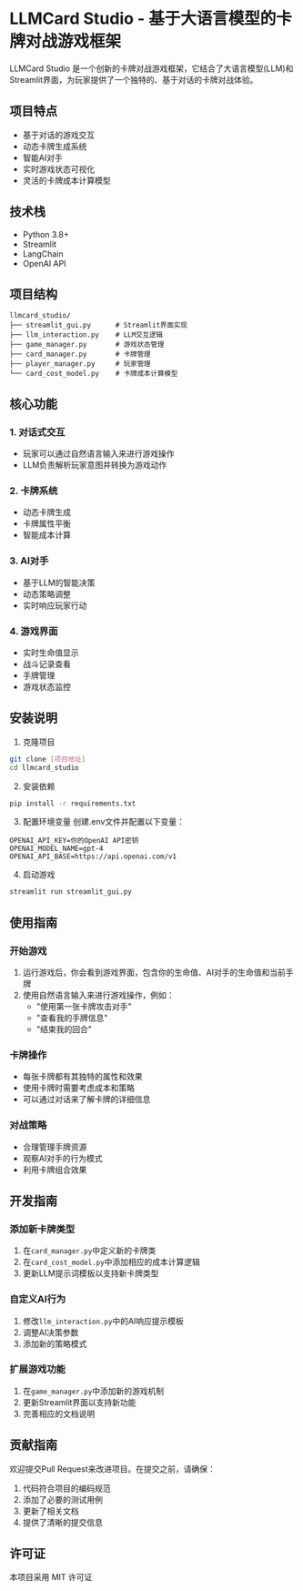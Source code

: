 # LLMCard Studio - 基于大语言模型的卡牌对战游戏框架

LLMCard Studio 是一个创新的卡牌对战游戏框架，它结合了大语言模型(LLM)和Streamlit界面，为玩家提供了一个独特的、基于对话的卡牌对战体验。

## 项目特点

- 基于对话的游戏交互
- 动态卡牌生成系统
- 智能AI对手
- 实时游戏状态可视化
- 灵活的卡牌成本计算模型

## 技术栈

- Python 3.8+
- Streamlit
- LangChain
- OpenAI API

## 项目结构

```
llmcard_studio/
├── streamlit_gui.py      # Streamlit界面实现
├── llm_interaction.py    # LLM交互逻辑
├── game_manager.py       # 游戏状态管理
├── card_manager.py       # 卡牌管理
├── player_manager.py     # 玩家管理
└── card_cost_model.py    # 卡牌成本计算模型
```

## 核心功能

### 1. 对话式交互
- 玩家可以通过自然语言输入来进行游戏操作
- LLM负责解析玩家意图并转换为游戏动作

### 2. 卡牌系统
- 动态卡牌生成
- 卡牌属性平衡
- 智能成本计算

### 3. AI对手
- 基于LLM的智能决策
- 动态策略调整
- 实时响应玩家行动

### 4. 游戏界面
- 实时生命值显示
- 战斗记录查看
- 手牌管理
- 游戏状态监控

## 安装说明

1. 克隆项目
```bash
git clone [项目地址]
cd llmcard_studio
```

2. 安装依赖
```bash
pip install -r requirements.txt
```

3. 配置环境变量
创建.env文件并配置以下变量：
```
OPENAI_API_KEY=你的OpenAI API密钥
OPENAI_MODEL_NAME=gpt-4
OPENAI_API_BASE=https://api.openai.com/v1
```

4. 启动游戏
```bash
streamlit run streamlit_gui.py
```

## 使用指南

### 开始游戏
1. 运行游戏后，你会看到游戏界面，包含你的生命值、AI对手的生命值和当前手牌
2. 使用自然语言输入来进行游戏操作，例如：
   - "使用第一张卡牌攻击对手"
   - "查看我的手牌信息"
   - "结束我的回合"

### 卡牌操作
- 每张卡牌都有其独特的属性和效果
- 使用卡牌时需要考虑成本和策略
- 可以通过对话来了解卡牌的详细信息

### 对战策略
- 合理管理手牌资源
- 观察AI对手的行为模式
- 利用卡牌组合效果

## 开发指南

### 添加新卡牌类型
1. 在`card_manager.py`中定义新的卡牌类
2. 在`card_cost_model.py`中添加相应的成本计算逻辑
3. 更新LLM提示词模板以支持新卡牌类型

### 自定义AI行为
1. 修改`llm_interaction.py`中的AI响应提示模板
2. 调整AI决策参数
3. 添加新的策略模式

### 扩展游戏功能
1. 在`game_manager.py`中添加新的游戏机制
2. 更新Streamlit界面以支持新功能
3. 完善相应的文档说明

## 贡献指南

欢迎提交Pull Request来改进项目。在提交之前，请确保：

1. 代码符合项目的编码规范
2. 添加了必要的测试用例
3. 更新了相关文档
4. 提供了清晰的提交信息

## 许可证

本项目采用 MIT 许可证
